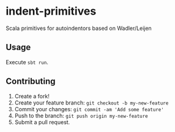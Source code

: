 # indent-primitives
Scala primitives for autoindentors based on Wadler/Leijen

## Usage

Execute `sbt run`.

## Contributing

1. Create a fork!
2. Create your feature branch: `git checkout -b my-new-feature`
3. Commit your changes: `git commit -am 'Add some feature'`
4. Push to the branch: `git push origin my-new-feature`
5. Submit a pull request.
